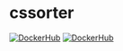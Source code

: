 # cssorter
[![DockerHub](https://img.shields.io/docker/pulls/kkarbasi/cssorter.svg)](https://hub.docker.com/r/kkarbasi/cssorter)
[![DockerHub](https://img.shields.io/docker/build/kkarbasi/cssorter.svg)](https://hub.docker.com/r/kkarbasi/cssorter)




